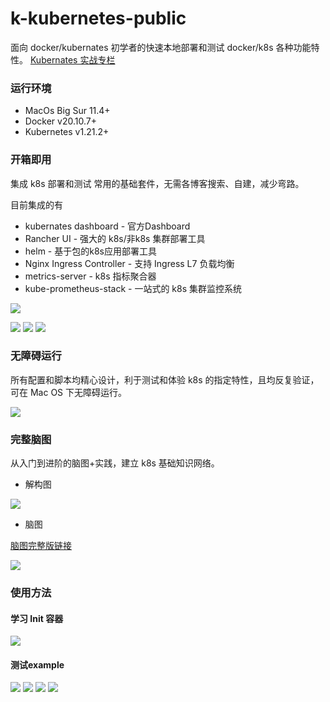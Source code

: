 # k-kubernetes-public

面向 docker/kubernates 初学者的快速本地部署和测试 docker/k8s 各种功能特性。 [Kubernates 实战专栏](https://juejin.cn/column/7021047815069499423)

### 运行环境

- MacOs Big Sur 11.4+
- Docker v20.10.7+
- Kubernetes v1.21.2+

### 开箱即用

集成 k8s 部署和测试 常用的基础套件，无需各博客搜索、自建，减少弯路。

目前集成的有

- kubernates dashboard - 官方Dashboard
- Rancher UI - 强大的 k8s/非k8s 集群部署工具
- helm - 基于包的k8s应用部署工具
- Nginx Ingress Controller - 支持 Ingress L7 负载均衡
- metrics-server - k8s 指标聚合器
- kube-prometheus-stack - 一站式的 k8s 集群监控系统

![](./imgs/all-in-one.png)

![](./imgs/dashboard.png)
![](./imgs/rancher-home.png)
![](./imgs/grafana.png)

### 无障碍运行

所有配置和脚本均精心设计，利于测试和体验 k8s 的指定特性，且均反复验证，可在 Mac OS 下无障碍运行。

![](./imgs/hpa-yaml.png)

### 完整脑图

从入门到进阶的脑图+实践，建立 k8s 基础知识网络。

- 解构图

![](./imgs/k8s-DCOM.png)

- 脑图

[脑图完整版链接](https://mm.edrawsoft.cn/store?workId=172030)

![](./imgs/k8s-service.png)

### 使用方法

#### 学习 Init 容器

![](./imgs/init-ctn-mind.png)

#### 测试example

![](./imgs/pod-init-yaml.png)
![](./imgs/pod-wait-service.png)
![](./imgs/setup-service.png)
![](./imgs/pod-ready-after-init.png)

